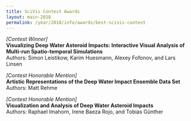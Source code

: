 ```yaml
---
title: SciVis Contest Awards
layout: main-2018
permalink: /year/2018/info/awards/best-scivis-contest
---
```


*[Contest Winner]*  
**Visualizing Deep Water Asteroid Impacts: Interactive Visual Analysis of Multi-run Spatio-temporal Simulations**  
Authors: Simon Leistikow, Karim Huesmann, Alexey Fofonov, and Lars Linsen

*[Contest Honorable Mention]*  
**Artistic Representations of the Deep Water Impact Ensemble Data Set**  
Authors: Matt Rehme

*[Contest Honorable Mention]*  
**Visualization and Analysis of Deep Water Asteroid Impacts**  
Authors: Raphael Imahorn, Irene Baeza Rojo, and Tobias Günther

